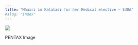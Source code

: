 ```yaml
---
title: "Mhairi in Kalalasi for her Medical elective – SUDA"
#slug: "index"
---
```


[![](/wp-content/2011/12/50-300x225.jpg)](/wp-content/2011/12/50.jpg)

PENTAX Image